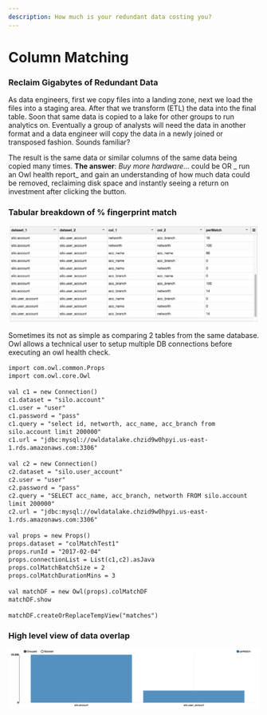 ```yaml
---
description: How much is your redundant data costing you?
---
```


# Column Matching

### Reclaim Gigabytes of Redundant Data

As data engineers, first we copy files into a landing zone, next we load the files into a staging area.  After that we transform (ETL) the data into the final table.  Soon that same data is copied to a lake for other groups to run analytics on.  Eventually a group of analysts will need the data in another format and a data engineer will copy the data in a newly joined or transposed fashion.  Sounds familiar?

The result is the same data or similar columns of the same data being copied many times.  **The answer**:  _Buy more hardware_... could be  OR  _ run an Owl health report_ and gain an understanding of how much data could be removed, reclaiming disk space and instantly seeing a return on investment after clicking the button.

### Tabular breakdown of % fingerprint match

![](../../.gitbook/assets/owl-cluster-health.png)

Sometimes its not as simple as comparing 2 tables from the same database.  Owl allows a technical user to setup multiple DB connections before executing an owl health check.

```
import com.owl.common.Props
import com.owl.core.Owl

val c1 = new Connection()
c1.dataset = "silo.account"
c1.user = "user"
c1.password = "pass"
c1.query = "select id, networth, acc_name, acc_branch from silo.account limit 200000"
c1.url = "jdbc:mysql://owldatalake.chzid9w0hpyi.us-east-1.rds.amazonaws.com:3306"

val c2 = new Connection()
c2.dataset = "silo.user_account"
c2.user = "user"
c2.password = "pass"
c2.query = "SELECT acc_name, acc_branch, networth FROM silo.account limit 200000"
c2.url = "jdbc:mysql://owldatalake.chzid9w0hpyi.us-east-1.rds.amazonaws.com:3306"

val props = new Props()
props.dataset = "colMatchTest1"
props.runId = "2017-02-04"
props.connectionList = List(c1,c2).asJava
props.colMatchBatchSize = 2
props.colMatchDurationMins = 3

val matchDF = new Owl(props).colMatchDF
matchDF.show

matchDF.createOrReplaceTempView("matches")
```

### High level view of data overlap

![](../../.gitbook/assets/owl-health-chart.png)

&#x20;&#x20;
